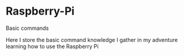 # Raspberry-Pi
Basic commands

Here I store the basic command knowledge I gather in my adventure learning how to use the Raspberry Pi
